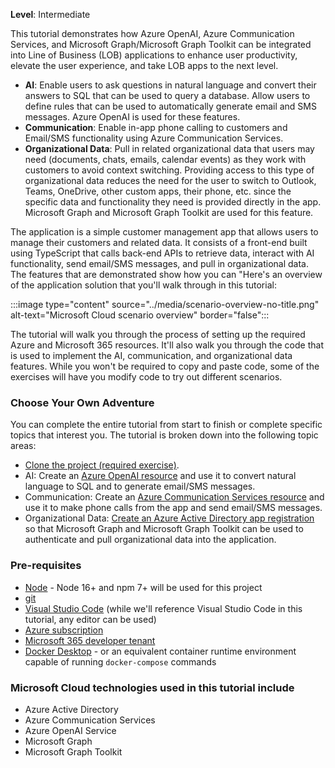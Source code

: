 <!-- markdownlint-disable MD041 -->

**Level**: Intermediate

This tutorial demonstrates how Azure OpenAI, Azure Communication Services, and Microsoft Graph/Microsoft Graph Toolkit can be integrated into Line of Business (LOB) applications to enhance user productivity, elevate the user experience, and take LOB apps to the next level. 

- **AI**: Enable users to ask questions in natural language and convert their answers to SQL that can be used to query a database. Allow users to define rules that can be used to automatically generate email and SMS messages. Azure OpenAI is used for these features.
- **Communication**: Enable in-app phone calling to customers and Email/SMS functionality using Azure Communication Services.
- **Organizational Data**: Pull in related organizational data that users may need (documents, chats, emails, calendar events) as they work with customers to avoid context switching. Providing access to this type of organizational data reduces the need for the user to switch to Outlook, Teams, OneDrive, other custom apps, their phone, etc. since the specific data and functionality they need is provided directly in the app. Microsoft Graph and Microsoft Graph Toolkit are used for this feature.

The application is a simple customer management app that allows users to manage their customers and related data. It consists of a front-end built using TypeScript that calls back-end APIs to retrieve data, interact with AI functionality, send email/SMS messages, and pull in organizational data. The features that are demonstrated show how you can "Here's an overview of the application solution that you'll walk through in this tutorial:

:::image type="content" source="../media/scenario-overview-no-title.png" alt-text="Microsoft Cloud scenario overview" border="false":::

The tutorial will walk you through the process of setting up the required Azure and Microsoft 365 resources. It'll also walk you through the code that is used to implement the AI, communication, and organizational data features. While you won't be required to copy and paste code, some of the exercises will have you modify code to try out different scenarios.

### Choose Your Own Adventure

You can complete the entire tutorial from start to finish or complete specific topics that interest you. The tutorial is broken down into the following topic areas:

- [Clone the project (required exercise)](/microsoft-cloud/dev/tutorials/openai-msgraph-acs/?tutorial-step=1).
- AI: Create an [Azure OpenAI resource](/microsoft-cloud/dev/tutorials/openai-msgraph-acs/?tutorial-step=2) and use it to convert natural language to SQL and to generate email/SMS messages.
- Communication: Create an [Azure Communication Services resource](/microsoft-cloud/dev/tutorials/openai-msgraph-acs/?tutorial-step=5) and use it to make phone calls from the app and send email/SMS messages.
- Organizational Data: [Create an Azure Active Directory app registration](/microsoft-cloud/dev/tutorials/openai-msgraph-acs/?tutorial-step=7) so that Microsoft Graph and Microsoft Graph Toolkit can be used to authenticate and pull organizational data into the application.

### Pre-requisites

- [Node](https://nodejs.org) - Node 16+ and npm 7+ will be used for this project
- [git](https://learn.microsoft.com/devops/develop/git/install-and-set-up-git)
- [Visual Studio Code](https://code.visualstudio.com) (while we'll reference Visual Studio Code in this tutorial, any editor can be used)
- [Azure subscription](https://azure.microsoft.com/free/search)
- [Microsoft 365 developer tenant](https://developer.microsoft.com/microsoft-365/dev-program)
- [Docker Desktop](https://www.docker.com/get-started/) - or an equivalent container runtime environment capable of running `docker-compose` commands

### Microsoft Cloud technologies used in this tutorial include

- Azure Active Directory
- Azure Communication Services
- Azure OpenAI Service
- Microsoft Graph
- Microsoft Graph Toolkit
